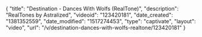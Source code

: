{
    "title": "Destination - Dances With Wolfs (RealTone)",
    "description": "RealTones by Astralized",
    "videoid": "123420181",
    "date_created": "1381352559",
    "date_modified": "1517274453",
    "type": "captivate",
    "layout": "video",
    "url": "\/v\/destination-dances-with-wolfs-realtone\/123420181"
}